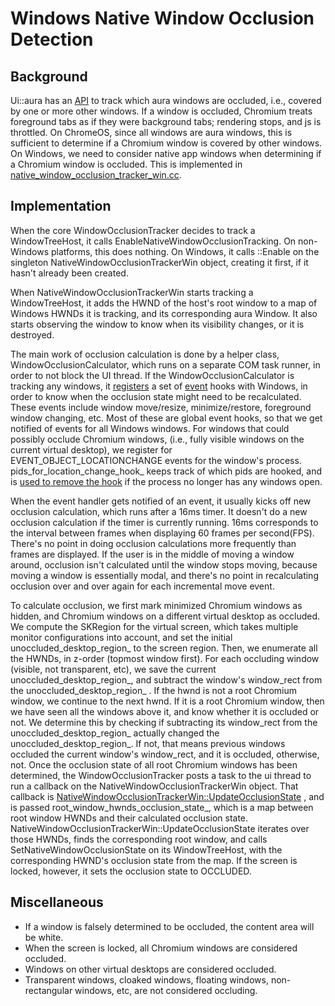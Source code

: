 # Windows Native Window Occlusion Detection

## Background

Ui::aura has an
[API](https://source.chromium.org/chromium/chromium/src/+/master:ui/aura/window_occlusion_tracker.h)
to track which aura windows are occluded, i.e., covered by
one or more other windows. If a window is occluded, Chromium treats foreground
tabs as if they were background tabs; rendering stops, and js is throttled. On
ChromeOS, since all windows are aura windows, this is sufficient to determine
if a Chromium window is covered by other windows. On Windows, we need to
consider native app windows when determining if a Chromium window is occluded.
This is implemented in
[native_window_occlusion_tracker_win.cc](https://source.chromium.org/chromium/chromium/src/+/master:ui/aura/native_window_occlusion_tracker_win.cc).

## Implementation
When the core WindowOcclusionTracker decides to track a WindowTreeHost, it
calls EnableNativeWindowOcclusionTracking. On non-Windows platforms, this
does nothing. On Windows, it calls ::Enable on the singleton
NativeWindowOcclusionTrackerWin object, creating it first, if it hasn't already
been created.

When NativeWindowOcclusionTrackerWin starts tracking a WindowTreeHost, it adds
the HWND of the host's root window to a map of Windows HWNDs it is tracking,
and its corresponding aura Window. It also starts observing the window to know
when its visibility changes, or it is destroyed.

The main work of occlusion calculation is done by a helper class,
WindowOcclusionCalculator, which runs on a separate COM task runner, in order
to not block the UI thread. If the WindowOcclusionCalculator is tracking any
windows, it 
[registers](https://source.chromium.org/chromium/chromium/src/+/master:ui/aura/native_window_occlusion_tracker_win.cc?q=WindowOcclusionCalculator::RegisterEventHooks)
a set of
[event](https://docs.microsoft.com/en-us/windows/win32/winauto/event-constants)
hooks with Windows, in order to know when
the occlusion state might need to be recalculated. These events include window
move/resize, minimize/restore, foreground window changing, etc. Most of these
are global event hooks, so that we get notified of events for all Windows
windows. For windows that could possibly
occlude Chromium windows, (i.e., fully visible windows on the current virtual
desktop), we register for EVENT_OBJECT_LOCATIONCHANGE events for the window's
process. pids_for_location_change_hook_ keeps track of which pids are hooked,
and is
[used to remove the hook](https://source.chromium.org/chromium/chromium/src/+/master:ui/aura/native_window_occlusion_tracker_win.cc;drc=eeee643ae963e1d78c7457184f8af93f48bba9d3;l=443)
if the process no longer has any windows open.

When the event handler gets notified of an event, it usually kicks off new
occlusion calculation, which runs after a 16ms timer. It doesn't do a new
occlusion calculation if the timer is currently running. 16ms corresponds to the
interval between frames when displaying 60 frames per second(FPS). There's
no point in doing occlusion calculations more frequently than frames are
displayed. If the user is in the middle of moving a window around, occlusion
isn't calculated until the window stops moving, because moving a window is
essentially modal, and there's no point in recalculating occlusion over and
over again for each incremental move event.

To calculate occlusion, we first mark minimized Chromium windows as hidden, and
Chromium windows on a different virtual desktop as occluded.  We compute the
SKRegion for the virtual screen, which takes multiple monitor configurations
into account, and set the initial unoccluded_desktop_region_ to the screen
region. Then, we enumerate all the HWNDs, in z-order (topmost window first).
For each occluding window (visible, not transparent, etc), we save the current
unoccluded_desktop_region_, and subtract the window's window_rect from the
unoccluded_desktop_region_ . If the hwnd is not a root Chromium window, we
continue to the next hwnd. If it is a root Chromium window, then we have seen
all the windows above it, and know whether it is occluded or not. We determine
this by checking if subtracting its window_rect from the
unoccluded_desktop_region_ actually changed the unoccluded_desktop_region_. If
not, that means previous windows occluded the current window's window_rect, and
it is occluded, otherwise, not.
Once the occlusion state of all root Chromium windows has been determined, the
WindowOcclusionTracker posts a task to the ui thread to run a callback on the
NativeWindowOcclusionTrackerWin object. That callback is
[NativeWindowOcclusionTrackerWin::UpdateOcclusionState](https://source.chromium.org/chromium/chromium/src/+/master:ui/aura/native_window_occlusion_tracker_win.cc;l=226?q=NativeWindowOcclusionTrackerWin::UpdateOcclusionState)
, and is passed
root_window_hwnds_occlusion_state_, which is a map between root window HWNDs
and their calculated occlusion state.
NativeWindowOcclusionTrackerWin::UpdateOcclusionState iterates over those HWNDs,
finds the corresponding root window, and calls SetNativeWindowOcclusionState on
its WindowTreeHost, with the corresponding HWND's occlusion state from the map.
If the screen is locked, however, it sets the occlusion state to OCCLUDED.

## Miscellaneous

 * If a window is falsely determined to be occluded, the content area will be
white.
 * When the screen is locked, all Chromium windows are considered occluded.
 * Windows on other virtual desktops are considered occluded.
 * Transparent windows, cloaked windows, floating windows, non-rectangular
 windows, etc, are not considered occluding.
